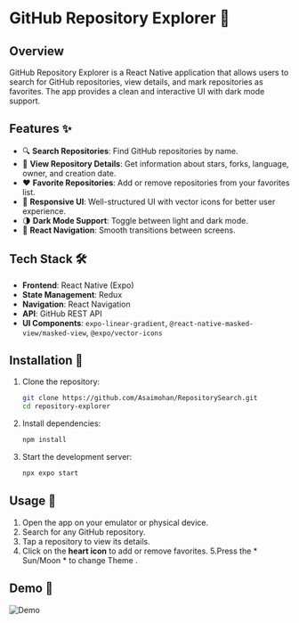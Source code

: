 # GitHub Repository Explorer 📂

## Overview

GitHub Repository Explorer is a React Native application that allows users to search for GitHub repositories, view details, and mark repositories as favorites. The app provides a clean and interactive UI with dark mode support.

## Features ✨

- 🔍 **Search Repositories**: Find GitHub repositories by name.
- 📑 **View Repository Details**: Get information about stars, forks, language, owner, and creation date.
- ❤️ **Favorite Repositories**: Add or remove repositories from your favorites list.
- 🎨 **Responsive UI**: Well-structured UI with vector icons for better user experience.
- 🌗 **Dark Mode Support**: Toggle between light and dark mode.
- 🔄 **React Navigation**: Smooth transitions between screens.

## Tech Stack 🛠

- **Frontend**: React Native (Expo)
- **State Management**: Redux
- **Navigation**: React Navigation
- **API**: GitHub REST API
- **UI Components**: `expo-linear-gradient`, `@react-native-masked-view/masked-view`, `@expo/vector-icons`

## Installation 🚀

1. Clone the repository:
   ```sh
   git clone https://github.com/Asaimohan/RepositorySearch.git
   cd repository-explorer
   ```
2. Install dependencies:
   ```sh
   npm install
   ```
3. Start the development server:
   ```sh
   npx expo start
   ```

## Usage 📱

1. Open the app on your emulator or physical device.
2. Search for any GitHub repository.
3. Tap a repository to view its details.
4. Click on the **heart icon** to add or remove favorites.
5.Press the * Sun/Moon * to change Theme .

## Demo 🎥

![Demo](assets/images/Demo_v1.gif)









